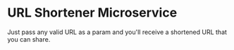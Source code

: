 # URL Shortener Microservice

Just pass any valid URL as a param and you'll receive a shortened URL that you can share.
